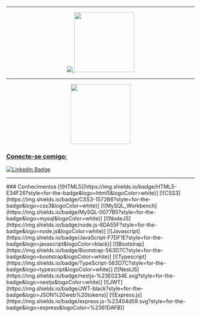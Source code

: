  <div>
 <hr>
  <a href="https://github.com/gustavofontanavieira">
   <p align="center"> <img src="https://github-readme-stats.vercel.app/api/top-langs/?username=gustavofontanavieira&layout=compact&theme=midnight-purple"/>
    <img height="160em" src="https://github-readme-stats.vercel.app/api?username=gustavofontanavieira&show_icons=true&theme=midnight-purple&include_all_commits=true&count_private=true"/>
   </p>
   <hr>
   <p align="center">
    <img height="160em" src="https://github-readme-streak-stats.herokuapp.com/?user=gustavofontanavieira&theme=midnight-purple#version3"/>
   </p>
</div>

### Conecte-se comigo:
[![Linkedin Badge](https://img.shields.io/badge/MaxWilliam-0077B5?style=for-the-badge&logo=linkedin&logoColor=white)]( https://www.linkedin.com/in/gustavo-fontana-vieira-741299209/)
   <hr>
### Conhecimentos
[![HTML5](https://img.shields.io/badge/HTML5-E34F26?style=for-the-badge&logo=html5&logoColor=white)]
[![CSS3](https://img.shields.io/badge/CSS3-1572B6?style=for-the-badge&logo=css3&logoColor=white)]
[![MySQL_Workbench](https://img.shields.io/badge/MySQL-0077B5?style=for-the-badge&logo=mysql&logoColor=white)]
[![NodeJS](https://img.shields.io/badge/node.js-6DA55F?style=for-the-badge&logo=node.js&logoColor=white)]
[![Javascript](https://img.shields.io/badge/JavaScript-F7DF1E?style=for-the-badge&logo=javascript&logoColor=black)]
[![Bootstrap](https://img.shields.io/badge/Bootstrap-563D7C?style=for-the-badge&logo=bootstrap&logoColor=white)]
[![Typescript](https://img.shields.io/badge/TypeScript-563D7C?style=for-the-badge&logo=typescript&logoColor=white)]
[![NestJS](https://img.shields.io/badge/nestjs-%23E0234E.svg?style=for-the-badge&logo=nestjs&logoColor=white)]
[![JWT](https://img.shields.io/badge/JWT-black?style=for-the-badge&logo=JSON%20web%20tokens)]
[![Express.js](https://img.shields.io/badge/express.js-%23404d59.svg?style=for-the-badge&logo=express&logoColor=%2361DAFB)]

